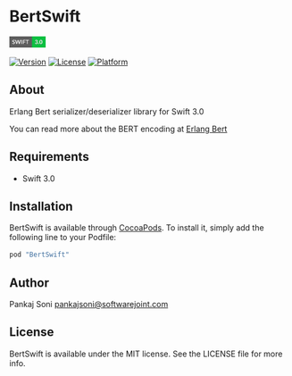 # BertSwift
<a href="https://developer.apple.com/swift/"><img src="/Res/swift.png" alt="" width="65" height="20" border="0" /></a>

[![Version](https://img.shields.io/cocoapods/v/BertSwift.svg?style=flat)](http://cocoapods.org/pods/BertSwift)
[![License](https://img.shields.io/cocoapods/l/BertSwift.svg?style=flat)](http://cocoapods.org/pods/BertSwift)
[![Platform](https://img.shields.io/cocoapods/p/BertSwift.svg?style=flat)](http://cocoapods.org/pods/BertSwift)

## About

Erlang Bert serializer/deserializer library for Swift 3.0

You can read more about the BERT encoding at [Erlang Bert](http://erlang.org/doc/apps/erts/erl_ext_dist.html)

## Requirements

* Swift 3.0

## Installation

BertSwift is available through [CocoaPods](http://cocoapods.org). To install
it, simply add the following line to your Podfile:

```ruby
pod "BertSwift"
```

## Author

Pankaj Soni <pankajsoni@softwarejoint.com>

## License

BertSwift is available under the MIT license. See the LICENSE file for more info.

